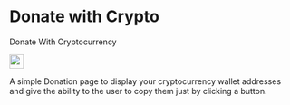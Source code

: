 # Donate with Crypto
Donate With Cryptocurrency

<p>
  <a href="https://donate-crypto.netlify.app/"
    ><img
      src="https://img.shields.io/static/v1?label=&message=Live%20Demo&color=orange"
      height="25"
  /></a>
</p>

A simple Donation page to display your cryptocurrency wallet addresses and give the ability to the user to copy them just by clicking a button.
